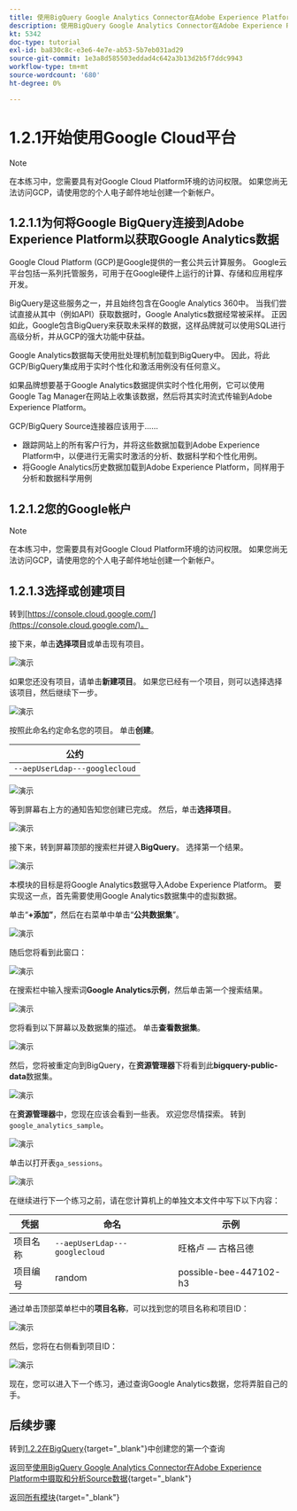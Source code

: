 ```yaml
---
title: 使用BigQuery Google Analytics Connector在Adobe Experience Platform中摄取和分析Source数据 — 创建您的Google Cloud Platform帐户
description: 使用BigQuery Google Analytics Connector在Adobe Experience Platform中摄取和分析Source数据 — 创建您的Google Cloud Platform帐户
kt: 5342
doc-type: tutorial
exl-id: ba830c8c-e3e6-4e7e-ab53-5b7eb031ad29
source-git-commit: 1e3a8d585503eddad4c642a3b13d2b5f7ddc9943
workflow-type: tm+mt
source-wordcount: '680'
ht-degree: 0%

---
```


# 1.2.1开始使用Google Cloud平台

>[!NOTE]
>
>在本练习中，您需要具有对Google Cloud Platform环境的访问权限。 如果您尚无法访问GCP，请使用您的个人电子邮件地址创建一个新帐户。

## 1.2.1.1为何将Google BigQuery连接到Adobe Experience Platform以获取Google Analytics数据

Google Cloud Platform (GCP)是Google提供的一套公共云计算服务。 Google云平台包括一系列托管服务，可用于在Google硬件上运行的计算、存储和应用程序开发。

BigQuery是这些服务之一，并且始终包含在Google Analytics 360中。 当我们尝试直接从其中（例如API）获取数据时，Google Analytics数据经常被采样。 正因如此，Google包含BigQuery来获取未采样的数据，这样品牌就可以使用SQL进行高级分析，并从GCP的强大功能中获益。

Google Analytics数据每天使用批处理机制加载到BigQuery中。 因此，将此GCP/BigQuery集成用于实时个性化和激活用例没有任何意义。

如果品牌想要基于Google Analytics数据提供实时个性化用例，它可以使用Google Tag Manager在网站上收集该数据，然后将其实时流式传输到Adobe Experience Platform。

GCP/BigQuery Source连接器应该用于……

- 跟踪网站上的所有客户行为，并将这些数据加载到Adobe Experience Platform中，以便进行无需实时激活的分析、数据科学和个性化用例。
- 将Google Analytics历史数据加载到Adobe Experience Platform，同样用于分析和数据科学用例

## 1.2.1.2您的Google帐户

>[!NOTE]
>
>在本练习中，您需要具有对Google Cloud Platform环境的访问权限。 如果您尚无法访问GCP，请使用您的个人电子邮件地址创建一个新帐户。

## 1.2.1.3选择或创建项目

转到[https://console.cloud.google.com/](https://console.cloud.google.com/)。

接下来，单击&#x200B;**选择项目**&#x200B;或单击现有项目。

![演示](./images/ex12.png)

如果您还没有项目，请单击&#x200B;**新建项目**。 如果您已经有一个项目，则可以选择选择该项目，然后继续下一步。

![演示](./images/ex1createproject.png)

按照此命名约定命名您的项目。 单击&#x200B;**创建**。

| 公约 |
| ----------------- |
| `--aepUserLdap---googlecloud` |

![演示](./images/ex13.png)

等到屏幕右上方的通知告知您创建已完成。 然后，单击&#x200B;**选择项目**。

![演示](./images/ex14.png)

接下来，转到屏幕顶部的搜索栏并键入&#x200B;**BigQuery**。 选择第一个结果。

![演示](./images/ex17.png)

本模块的目标是将Google Analytics数据导入Adobe Experience Platform。 要实现这一点，首先需要使用Google Analytics数据集中的虚拟数据。

单击“**+添加”**，然后在右菜单中单击“**公共数据集**”。

![演示](./images/ex118.png)

随后您将看到此窗口：

![演示](./images/ex119.png)

在搜索栏中输入搜索词&#x200B;**Google Analytics示例**，然后单击第一个搜索结果。

![演示](./images/ex120.png)

您将看到以下屏幕以及数据集的描述。 单击&#x200B;**查看数据集**。

![演示](./images/ex121.png)

然后，您将被重定向到BigQuery，在&#x200B;**资源管理器**&#x200B;下将看到此&#x200B;**bigquery-public-data**&#x200B;数据集。

![演示](./images/ex122a.png)

在&#x200B;**资源管理器**&#x200B;中，您现在应该会看到一些表。 欢迎您尽情探索。 转到`google_analytics_sample`。

![演示](./images/ex122.png)

单击以打开表`ga_sessions`。

![演示](./images/ex123.png)

在继续进行下一个练习之前，请在您计算机上的单独文本文件中写下以下内容：

| 凭据 | 命名 | 示例 |
| ----------------- |-------------| -------------|
| 项目名称 | `--aepUserLdap---googlecloud` | 旺格卢 — 古格吕德 |
| 项目编号 | random | possible-bee-447102-h3 |

通过单击顶部菜单栏中的&#x200B;**项目名称**，可以找到您的项目名称和项目ID：

![演示](./images/ex1projectMenu.png)

然后，您将在右侧看到项目ID：

![演示](./images/ex1projetcselection.png)

现在，您可以进入下一个练习，通过查询Google Analytics数据，您将弄脏自己的手。

## 后续步骤

转到[1.2.2在BigQuery](./ex2.md){target="_blank"}中创建您的第一个查询

返回至[使用BigQuery Google Analytics Connector在Adobe Experience Platform中摄取和分析Source数据](./customer-journey-analytics-bigquery-gcp.md){target="_blank"}

返回[所有模块](./../../../../overview.md){target="_blank"}
